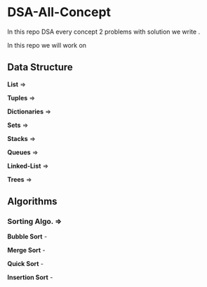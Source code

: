 # DSA-All-Concept
In this repo DSA every concept 2 problems with solution we write .  

In this repo we will work on
## Data Structure 
**List** => 

**Tuples** =>

**Dictionaries** =>

**Sets** =>

**Stacks** =>

**Queues** =>

**Linked-List** =>

**Trees** =>

## Algorithms 
### Sorting Algo. =>

**Bubble Sort** -

**Merge Sort** -

**Quick Sort** -

**Insertion Sort** -

